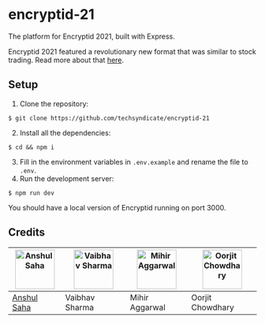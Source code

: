 # encryptid-21
The platform for Encryptid 2021, built with Express.

Encryptid 2021 featured a revolutionary new format that was similar to stock trading. Read more about that [here](https://t11e.us/encryptid/format).

## Setup
1. Clone the repository:
```
$ git clone https://github.com/techsyndicate/encryptid-21
```
2. Install all the dependencies:
```
$ cd && npm i
```
3. Fill in the environment variables in `.env.example` and rename the file to `.env`.
4. Run the development server:
```
$ npm run dev
```
You should have a local version of Encryptid running on port 3000.

## Credits
|<img src="https://github.com/sheldor1510.png" alt="Anshul Saha" height="80" width="80">|<img src="https://github.com/gigabite-pro.png" alt="Vaibhav Sharma" height="80" width="80">|<img src="https://github.com/mihiraggarwal.png" alt="Mihir Aggarwal" height="80" width="80">|<img src="https://github.com/oorjitchowdhary.png" alt="Oorjit Chowdhary" height="80" width="80">|
|---|---|---|---|
|[Anshul Saha](https://github.com/sheldor1510)|Vaibhav Sharma|Mihir Aggarwal|Oorjit Chowdhary|
